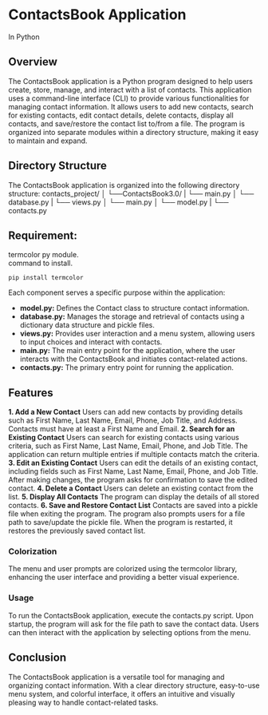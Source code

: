 <h1>ContactsBook Application</h1>
In Python

<h2>Overview</h2>
The ContactsBook application is a Python program designed to help users create, store, manage, and interact with a list of contacts. This application uses a command-line interface (CLI) to provide various functionalities for managing contact information. It allows users to add new contacts, search for existing contacts, edit contact details, delete contacts, display all contacts, and save/restore the contact list to/from a file. The program is organized into separate modules within a directory structure, making it easy to maintain and expand.

<h2>Directory Structure</h2>
The ContactsBook application is organized into the following directory structure:
contacts_project/
│
└──ContactsBook3.0/
|	└── main.py 
│	└── database.py
| └── views.py
│	└── main.py
│	└── model.py
|	└── contacts.py

<h2>Requirement:</h2>
termcolor py module. <br>
command to install. <br>

`pip install termcolor`

Each component serves a specific purpose within the application:
<ul>
<li><b>model.py:</b> Defines the Contact class to structure contact information.</li>
<li><b>database.py:</b> Manages the storage and retrieval of contacts using a dictionary data structure and pickle files.</li>
<li><b>views.py:</b> Provides user interaction and a menu system, allowing users to input choices and interact with contacts.</li>
<li><b>main.py:</b> The main entry point for the application, where the user interacts with the ContactsBook and initiates contact-related actions.</li>
<li><b>contacts.py:</b> The primary entry point for running the application.
</ul>

<h2>Features</h2>
<b>1. Add a New Contact</b>
Users can add new contacts by providing details such as First Name, Last Name, Email, Phone, Job Title, and Address. Contacts must have at least a First Name and Email.
<b>2. Search for an Existing Contact</b>
Users can search for existing contacts using various criteria, such as First Name, Last Name, Email, Phone, and Job Title. The application can return multiple entries if multiple contacts match the criteria.
<b>3. Edit an Existing Contact</b>
Users can edit the details of an existing contact, including fields such as First Name, Last Name, Email, Phone, and Job Title. After making changes, the program asks for confirmation to save the edited contact.
<b>4. Delete a Contact</b>
Users can delete an existing contact from the list.
<b>5. Display All Contacts</b>
The program can display the details of all stored contacts.
<b>6. Save and Restore Contact List</b>
Contacts are saved into a pickle file when exiting the program. The program also prompts users for a file path to save/update the pickle file. When the program is restarted, it restores the previously saved contact list.

<h3>Colorization</h3>
The menu and user prompts are colorized using the termcolor library, enhancing the user interface and providing a better visual experience.

<h3>Usage</h3>
To run the ContactsBook application, execute the contacts.py script. Upon startup, the program will ask for the file path to save the contact data. Users can then interact with the application by selecting options from the menu.

<h2>Conclusion</h2>
The ContactsBook application is a versatile tool for managing and organizing contact information. With a clear directory structure, easy-to-use menu system, and colorful interface, it offers an intuitive and visually pleasing way to handle contact-related tasks.
